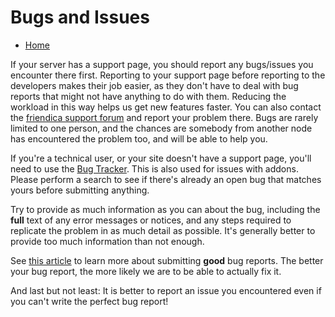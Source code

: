 Bugs and Issues
===============

* [Home](help)

If your server has a support page, you should report any bugs/issues you encounter there first.
Reporting to your support page before reporting to the developers makes their job easier, as they don't have to deal with bug reports that might not have anything to do with them.
Reducing the workload in this way helps us get new features faster.
You can also contact the [friendica support forum](https://forum.friendi.ca/profile/helpers) and report your problem there.
Bugs are rarely limited to one person, and the chances are somebody from another node has encountered the problem too, and will be able to help you.

If you're a technical user, or your site doesn't have a support page, you'll need to use the [Bug Tracker](https://github.com/friendica/friendica/issues).
This is also used for issues with addons.
Please perform a search to see if there's already an open bug that matches yours before submitting anything.

Try to provide as much information as you can about the bug, including the **full** text of any error messages or notices, and any steps required to replicate the problem in as much detail as possible.
It's generally better to provide too much information than not enough.

See [this article](http://www.chiark.greenend.org.uk/~sgtatham/bugs.html) to learn more about submitting **good** bug reports.  The better your bug report, the more likely we are to be able to actually fix it.

And last but not least: It is better to report an issue you encountered even if you can't write the perfect bug report!
